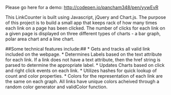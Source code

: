 
Please go here for a demo: http://codepen.io/pancham348/pen/yywEvR

This LinkCounter is built using Javascript, jQuery and Chart.js. The purpose of this project is to build a small app that keeps rack of how many times each link on a page has been clicked. The number of clicks for each link on a given page is displayed on three different types of charts - a bar graph, polar area chart and a line chart.

##Some technical features include:##
	* Gets and tracks all valid link included on the webpage.
	* Determines Labels based on the text attribute for each link. If a link does not have a text attribute, then the href string is parsed to determine the appropriate label.
	* Updates Charts based on click and right click events on each link. 
	* Utilizes hashes for quick lookup of count and color properties.
	* Colors for the representation of each link are the same on each graph. All links have unique colors acheived through a random color generator and validColor function.


